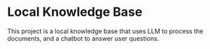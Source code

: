 # Local Knowledge Base
This project is a local knowledge base that uses LLM to process the documents, and a chatbot to answer user questions.
